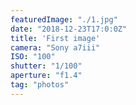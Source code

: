 ```yaml
---
featuredImage: "./1.jpg"
date: "2018-12-23T17:0:0Z"
title: 'First image'
camera: "Sony a7iii"
ISO: "100"
shutter: "1/100"
aperture: "f1.4"
tag: "photos"
---
```



